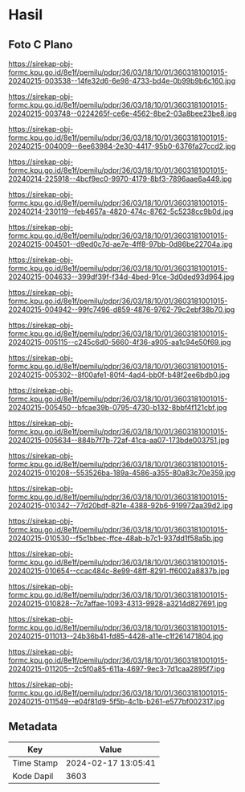 # Hasil

## Foto C Plano

https://sirekap-obj-formc.kpu.go.id/8e1f/pemilu/pdpr/36/03/18/10/01/3603181001015-20240215-003538--14fe32d6-6e98-4733-bd4e-0b99b9b6c160.jpg

https://sirekap-obj-formc.kpu.go.id/8e1f/pemilu/pdpr/36/03/18/10/01/3603181001015-20240215-003748--0224265f-ce6e-4562-8be2-03a8bee23be8.jpg

https://sirekap-obj-formc.kpu.go.id/8e1f/pemilu/pdpr/36/03/18/10/01/3603181001015-20240215-004009--6ee63984-2e30-4417-95b0-6376fa27ccd2.jpg

https://sirekap-obj-formc.kpu.go.id/8e1f/pemilu/pdpr/36/03/18/10/01/3603181001015-20240214-225918--4bcf9ec0-9970-4179-8bf3-7896aae6a449.jpg

https://sirekap-obj-formc.kpu.go.id/8e1f/pemilu/pdpr/36/03/18/10/01/3603181001015-20240214-230119--feb4657a-4820-474c-8762-5c5238cc9b0d.jpg

https://sirekap-obj-formc.kpu.go.id/8e1f/pemilu/pdpr/36/03/18/10/01/3603181001015-20240215-004501--d9ed0c7d-ae7e-4ff8-97bb-0d86be22704a.jpg

https://sirekap-obj-formc.kpu.go.id/8e1f/pemilu/pdpr/36/03/18/10/01/3603181001015-20240215-004633--399df39f-f34d-4bed-91ce-3d0ded93d964.jpg

https://sirekap-obj-formc.kpu.go.id/8e1f/pemilu/pdpr/36/03/18/10/01/3603181001015-20240215-004942--99fc7496-d859-4876-9762-79c2ebf38b70.jpg

https://sirekap-obj-formc.kpu.go.id/8e1f/pemilu/pdpr/36/03/18/10/01/3603181001015-20240215-005115--c245c6d0-5660-4f36-a905-aa1c94e50f69.jpg

https://sirekap-obj-formc.kpu.go.id/8e1f/pemilu/pdpr/36/03/18/10/01/3603181001015-20240215-005302--8f00afe1-80f4-4ad4-bb0f-b48f2ee6bdb0.jpg

https://sirekap-obj-formc.kpu.go.id/8e1f/pemilu/pdpr/36/03/18/10/01/3603181001015-20240215-005450--bfcae39b-0795-4730-b132-8bbf4f121cbf.jpg

https://sirekap-obj-formc.kpu.go.id/8e1f/pemilu/pdpr/36/03/18/10/01/3603181001015-20240215-005634--884b7f7b-72af-41ca-aa07-173bde003751.jpg

https://sirekap-obj-formc.kpu.go.id/8e1f/pemilu/pdpr/36/03/18/10/01/3603181001015-20240215-010208--553526ba-189a-4586-a355-80a83c70e359.jpg

https://sirekap-obj-formc.kpu.go.id/8e1f/pemilu/pdpr/36/03/18/10/01/3603181001015-20240215-010342--77d20bdf-821e-4388-92b6-919972aa39d2.jpg

https://sirekap-obj-formc.kpu.go.id/8e1f/pemilu/pdpr/36/03/18/10/01/3603181001015-20240215-010530--f5c1bbec-ffce-48ab-b7c1-937dd1f58a5b.jpg

https://sirekap-obj-formc.kpu.go.id/8e1f/pemilu/pdpr/36/03/18/10/01/3603181001015-20240215-010654--ccac484c-8e99-48ff-8291-ff6002a8837b.jpg

https://sirekap-obj-formc.kpu.go.id/8e1f/pemilu/pdpr/36/03/18/10/01/3603181001015-20240215-010828--7c7affae-1093-4313-9928-a3214d827691.jpg

https://sirekap-obj-formc.kpu.go.id/8e1f/pemilu/pdpr/36/03/18/10/01/3603181001015-20240215-011013--24b36b41-fd85-4428-a11e-c1f261471804.jpg

https://sirekap-obj-formc.kpu.go.id/8e1f/pemilu/pdpr/36/03/18/10/01/3603181001015-20240215-011205--2c5f0a85-611a-4697-9ec3-7d1caa2895f7.jpg

https://sirekap-obj-formc.kpu.go.id/8e1f/pemilu/pdpr/36/03/18/10/01/3603181001015-20240215-011549--e04f81d9-5f5b-4c1b-b261-e577bf002317.jpg


## Metadata

| Key        | Value               |
| ---------- | ------------------- |
| Time Stamp | 2024-02-17 13:05:41 |
| Kode Dapil | 3603                |



